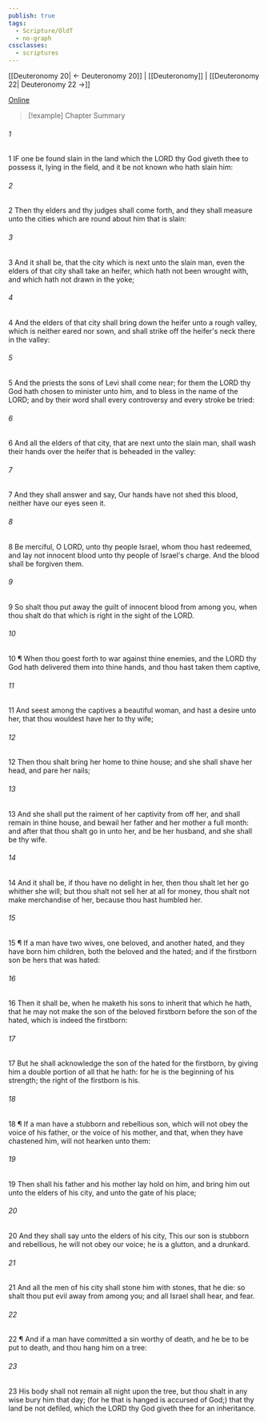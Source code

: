 ```yaml
---
publish: true
tags:
  - Scripture/OldT
  - no-graph
cssclasses:
  - scriptures
---
```

[[Deuteronomy 20| ← Deuteronomy 20]] | [[Deuteronomy]] | [[Deuteronomy 22| Deuteronomy 22 →]]

[Online](https://churchofjesuschrist.org/study/scriptures/ot/deut/21?lang=eng)

>[!example] Chapter Summary
>
###### 1
1 IF one be found slain in the land which the LORD thy God giveth thee to possess it, lying in the field, and it be not known who hath slain him:
###### 2
2 Then thy elders and thy judges shall come forth, and they shall measure unto the cities which are round about him that is slain:
###### 3
3 And it shall be, that the city which is next unto the slain man, even the elders of that city shall take an heifer, which hath not been wrought with, and which hath not drawn in the yoke;
###### 4
4 And the elders of that city shall bring down the heifer unto a rough valley, which is neither eared nor sown, and shall strike off the heifer's neck there in the valley:
###### 5
5 And the priests the sons of Levi shall come near; for them the LORD thy God hath chosen to minister unto him, and to bless in the name of the LORD; and by their word shall every controversy and every stroke be tried:
###### 6
6 And all the elders of that city, that are next unto the slain man, shall wash their hands over the heifer that is beheaded in the valley:
###### 7
7 And they shall answer and say, Our hands have not shed this blood, neither have our eyes seen it.
###### 8
8 Be merciful, O LORD, unto thy people Israel, whom thou hast redeemed, and lay not innocent blood unto thy people of Israel's charge.  And the blood shall be forgiven them.
###### 9
9 So shalt thou put away the guilt of innocent blood from among you, when thou shalt do that which is right in the sight of the LORD.
###### 10
10 ¶ When thou goest forth to war against thine enemies, and the LORD thy God hath delivered them into thine hands, and thou hast taken them captive,
###### 11
11 And seest among the captives a beautiful woman, and hast a desire unto her, that thou wouldest have her to thy wife;
###### 12
12 Then thou shalt bring her home to thine house; and she shall shave her head, and pare her nails;
###### 13
13 And she shall put the raiment of her captivity from off her, and shall remain in thine house, and bewail her father and her mother a full month: and after that thou shalt go in unto her, and be her husband, and she shall be thy wife.
###### 14
14 And it shall be, if thou have no delight in her, then thou shalt let her go whither she will; but thou shalt not sell her at all for money, thou shalt not make merchandise of her, because thou hast humbled her.
###### 15
15 ¶ If a man have two wives, one beloved, and another hated, and they have born him children, both the beloved and the hated; and if the firstborn son be hers that was hated:
###### 16
16 Then it shall be, when he maketh his sons to inherit that which he hath, that he may not make the son of the beloved firstborn before the son of the hated, which is indeed the firstborn:
###### 17
17 But he shall acknowledge the son of the hated for the firstborn, by giving him a double portion of all that he hath: for he is the beginning of his strength; the right of the firstborn is his.
###### 18
18 ¶ If a man have a stubborn and rebellious son, which will not obey the voice of his father, or the voice of his mother, and that, when they have chastened him, will not hearken unto them:
###### 19
19 Then shall his father and his mother lay hold on him, and bring him out unto the elders of his city, and unto the gate of his place;
###### 20
20 And they shall say unto the elders of his city, This our son is stubborn and rebellious, he will not obey our voice; he is a glutton, and a drunkard.
###### 21
21 And all the men of his city shall stone him with stones, that he die: so shalt thou put evil away from among you; and all Israel shall hear, and fear.
###### 22
22 ¶ And if a man have committed a sin worthy of death, and he be to be put to death, and thou hang him on a tree:
###### 23
23 His body shall not remain all night upon the tree, but thou shalt in any wise bury him that day; (for he that is hanged is accursed of God;) that thy land be not defiled, which the LORD thy God giveth thee for an inheritance.



